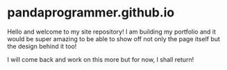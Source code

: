 # pandaprogrammer.github.io

Hello and welcome to my site repository!
I am building my portfolio and it would be super amazing to be able to show off not only the page itself but the design behind it too!

I will come back and work on this more but for now, I shall return!
